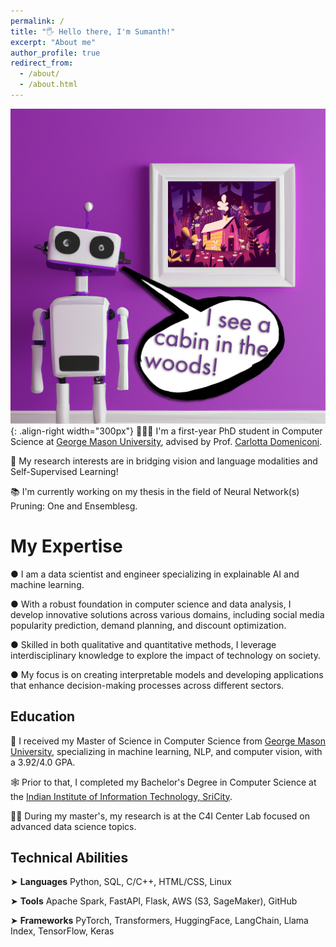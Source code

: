 ```yaml
---
permalink: /
title: "🖐 Hello there, I'm Sumanth!"
excerpt: "About me"
author_profile: true
redirect_from: 
  - /about/
  - /about.html
---
```

![Illustration of combining vision and language modalities](/images/image_to_text_vis.png){: .align-right width="300px"}
👨🏻‍💻 I'm a first-year PhD student in Computer Science at [George Mason University](https://www.gmu.edu/), advised by Prof. [Carlotta Domeniconi](https://www.gmu.edu/profiles/cdomenic).

🔬 My research interests are in bridging vision and language modalities and Self-Supervised Learning!

📚 I'm currently working on my thesis in the field of Neural Network(s) Pruning: One and Ensemblesg.

My Expertise
======
● I am a data scientist and engineer specializing in explainable AI and machine learning.

● With a robust foundation in computer science and data analysis, I develop innovative solutions across various domains, including social media popularity prediction, demand planning, and discount optimization.

● Skilled in both qualitative and quantitative methods, I leverage interdisciplinary knowledge to explore the impact of technology on society.

● My focus is on creating interpretable models and developing applications that enhance decision-making processes across different sectors.

## Education
🔬 I received my Master of Science in Computer Science from [George Mason University](https://www.gmu.edu/), specializing in machine learning, NLP, and computer vision, with a 3.92/4.0 GPA.

🕸️ Prior to that, I completed my Bachelor's Degree in Computer Science at the [Indian Institute of Information Technology, SriCity](https://www.iiits.ac.in/).

🧑‍💻 During my master's, my research is at the C4I Center Lab focused on advanced data science topics.

## Technical Abilities
➤ **Languages** Python, SQL, C/C++, HTML/CSS, Linux

➤ **Tools** Apache Spark, FastAPI, Flask, AWS (S3, SageMaker), GitHub

➤ **Frameworks** PyTorch, Transformers, HuggingFace, LangChain, Llama Index, TensorFlow, Keras




